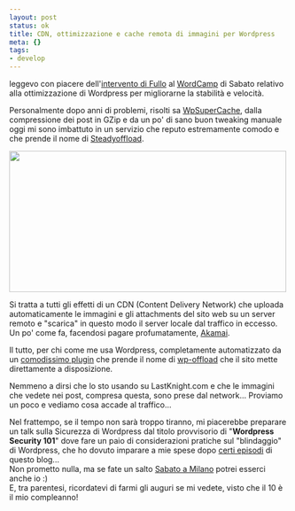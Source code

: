 ```yaml
--- 
layout: post
status: ok
title: CDN, ottimizzazione e cache remota di immagini per Wordpress
meta: {}
tags: 
- develop
---
```

leggevo con piacere dell'[intervento di Fullo][1] al [WordCamp][2] di Sabato relativo alla ottimizzazione di Wordpress per migliorarne la stabilità e velocità.  
  
Personalmente dopo anni di problemi, risolti sa [WpSuperCache][3], dalla compressione dei post in GZip e da un po' di sano buon tweaking manuale oggi mi sono imbattuto in un servizio che reputo estremamente comodo e che prende il nome di [Steadyoffload][4].  
  
<img src="http://www.lastknight.com/download//offload.jpg" alt="" title="offload" width="500" height="255" class="aligncenter size-full wp-image-674" />
  
Si tratta a tutti gli effetti di un CDN (Content Delivery Network) che uploada automaticamente le immagini e gli attachments del sito web su un server remoto e "scarica" in questo modo il server locale dal traffico in eccesso. Un po' come fa, facendosi pagare profumatamente, [Akamai][5].  
  
Il tutto, per chi come me usa Wordpress, completamente automatizzato da un [comodissimo plugin][6] che prende il nome di [wp-offload][6] che il sito mette direttamente a disposizione.  
  
Nemmeno a dirsi che lo sto usando su LastKnight.com e che le immagini che vedete nei post, compresa questa, sono prese dal network... Proviamo un poco e vediamo cosa accade al traffico...  
  
Nel frattempo, se il tempo non sarà troppo tiranno, mi piacerebbe preparare un talk sulla Sicurezza di Wordpress dal titolo provvisorio di "**Wordpress Security 101**" dove fare un paio di considerazioni pratiche sul "blindaggio" di Wordpress, che ho dovuto imparare a mie spese dopo [certi episodi][8] di questo blog...  
Non prometto nulla, ma se fate un salto [Sabato a Milano][2] potrei esserci anche io :)  
E, tra parentesi, ricordatevi di farmi gli auguri se mi vedete, visto che il 10 è il mio compleanno!  
    
[1]: http://www.fullo.net/blog/archives/2008/05/08/piccoli-suggerimenti-per-rendere-wordpress-piu-performante/
[2]: http://barcamp.org/iwordcamp
[3]: http://ocaoimh.ie/wp-super-cache/
[4]: http://steadyoffload.com/
[5]: http://www.akamai.com/html/technology/visualizing_akamai.html
[6]: http://wordpress.org/extend/plugins/wp-offload/
[8]: http://www.lastknight.com/2008/01/29/di-nuovo-hackerato/  
  
 
